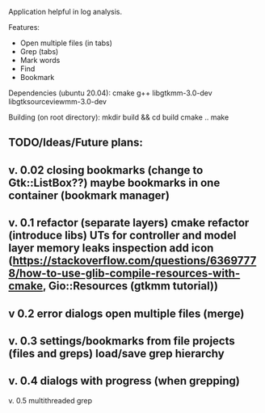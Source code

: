 Application helpful in log analysis.

Features:
- Open multiple files (in tabs)
- Grep (tabs)
- Mark words
- Find
- Bookmark

Dependencies (ubuntu 20.04):
cmake
g++
libgtkmm-3.0-dev
libgtksourceviewmm-3.0-dev

Building (on root directory):
mkdir build && cd build
cmake ..
make

TODO/Ideas/Future plans:
------------
v. 0.02
closing bookmarks (change to Gtk::ListBox??)
maybe bookmarks in one container (bookmark manager)
------------
v. 0.1
refactor (separate layers)
cmake refactor (introduce libs)
UTs for controller and model layer
memory leaks inspection
add icon (https://stackoverflow.com/questions/63697778/how-to-use-glib-compile-resources-with-cmake, Gio::Resources (gtkmm tutorial))
------------
v 0.2
error dialogs
open multiple files (merge)
------------
v. 0.3
settings/bookmarks from file
projects (files and greps)
load/save grep hierarchy
------------
v. 0.4
dialogs with progress (when grepping)
------------
v. 0.5
multithreaded grep
